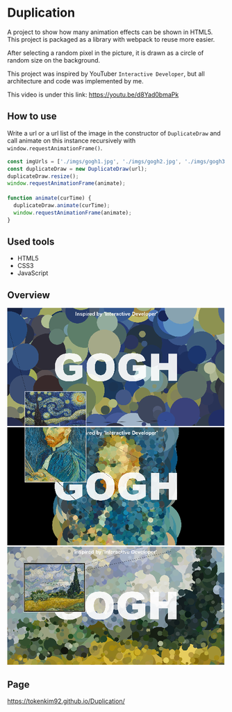 # Duplication

A project to show how many animation effects can be shown in HTML5. This project is packaged as a library with webpack to reuse more easier.

After selecting a random pixel in the picture, it is drawn as a circle of random size on the background.

This project was inspired by YouTuber `Interactive Developer`, but all architecture and code was implemented by me.

This video is under this link: https://youtu.be/d8Yad0bmaPk

## How to use

Write a url or a url list of the image in the constructor of `DuplicateDraw` and call animate on this instance recursively with `window.requestAnimationFrame()`.

```js
const imgUrls = ['./imgs/gogh1.jpg', './imgs/gogh2.jpg', './imgs/gogh3.jpg'];
const duplicateDraw = new DuplicateDraw(url);
duplicateDraw.resize();
window.requestAnimationFrame(animate);

function animate(curTime) {
  duplicateDraw.animate(curTime);
  window.requestAnimationFrame(animate);
}
```

## Used tools

- HTML5
- CSS3
- JavaScript

## Overview

  <img src="./imgs/duplication1.png" alt="Duplication"/>
  <img src="./imgs/duplication2.png" alt="Duplication"/>
  <img src="./imgs/duplication3.png" alt="Duplication"/>

## Page

https://tokenkim92.github.io/Duplication/
